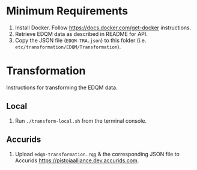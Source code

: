 # Minimum Requirements

1. Install Docker. Follow https://docs.docker.com/get-docker instructions.
1. Retrieve EDQM data as described in README for API.
1. Copy the JSON file (`EDQM-TRA.json`) to this folder (i.e. `etc/transformation/EDQM/Transformation`).

# Transformation

Instructions for transforming the EDQM data.

## Local

1. Run `./transform-local.sh` from the terminal console.

## Accurids

1. Upload `edqm-transformation.rqg` & the corresponding JSON file to Accurids https://pistoiaalliance.dev.accurids.com.
